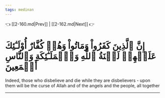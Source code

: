```yaml
---
tags: medinan
---
```


👈 [[2-160.md|Prev]] | [[2-162.md|Next]] 👉

# إِنَّ ٱلَّذِينَ كَفَرُواْ وَمَاتُواْ وَهُمۡ كُفَّارٌ أُوْلَـٰٓئِكَ عَلَيۡهِمۡ لَعۡنَةُ ٱللَّهِ وَٱلۡمَلَـٰٓئِكَةِ وَٱلنَّاسِ أَجۡمَعِينَ

Indeed, those who disbelieve and die while they are disbelievers - upon them will be the curse of Allah and of the angels and the people, all together

---

